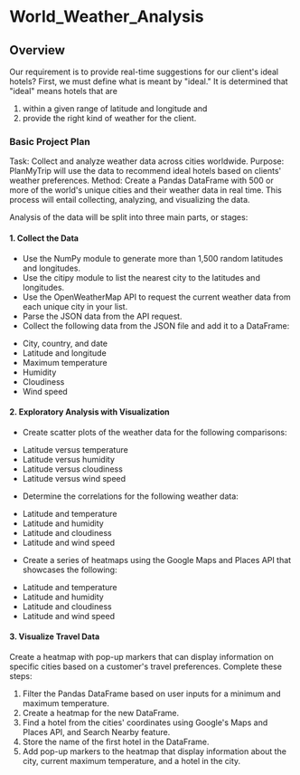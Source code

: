 # World_Weather_Analysis

## Overview
Our requirement is to provide real-time suggestions for our client's ideal hotels? First, we must define what is meant by "ideal." It is determined that "ideal" means hotels that are 
1. within a given range of latitude and longitude and 
2. provide the right kind of weather for the client.

### Basic Project Plan
Task: Collect and analyze weather data across cities worldwide.
Purpose: PlanMyTrip will use the data to recommend ideal hotels based on clients' weather preferences.
Method: Create a Pandas DataFrame with 500 or more of the world's unique cities and their weather data in real time. This process will entail collecting, analyzing, and visualizing the data.

Analysis of the data will be split into three main parts, or stages:

#### 1. Collect the Data

* Use the NumPy module to generate more than 1,500 random latitudes and longitudes.
* Use the citipy module to list the nearest city to the latitudes and longitudes.
* Use the OpenWeatherMap API to request the current weather data from each unique city in your list.
* Parse the JSON data from the API request.
* Collect the following data from the JSON file and add it to a DataFrame:
 - City, country, and date
 - Latitude and longitude
 - Maximum temperature
 - Humidity
 - Cloudiness
 - Wind speed

#### 2. Exploratory Analysis with Visualization

* Create scatter plots of the weather data for the following comparisons:
 - Latitude versus temperature
 - Latitude versus humidity
 - Latitude versus cloudiness
 - Latitude versus wind speed
* Determine the correlations for the following weather data:
 - Latitude and temperature
 - Latitude and humidity
 - Latitude and cloudiness
 - Latitude and wind speed
* Create a series of heatmaps using the Google Maps and Places API that showcases the following:
 - Latitude and temperature
 - Latitude and humidity
 - Latitude and cloudiness
 - Latitude and wind speed

#### 3. Visualize Travel Data

Create a heatmap with pop-up markers that can display information on specific cities based on a customer's travel preferences. Complete these steps:

1. Filter the Pandas DataFrame based on user inputs for a minimum and maximum temperature.
2. Create a heatmap for the new DataFrame.
3. Find a hotel from the cities' coordinates using Google's Maps and Places API, and Search Nearby feature.
4. Store the name of the first hotel in the DataFrame.
5. Add pop-up markers to the heatmap that display information about the city, current maximum temperature, and a hotel in the city.